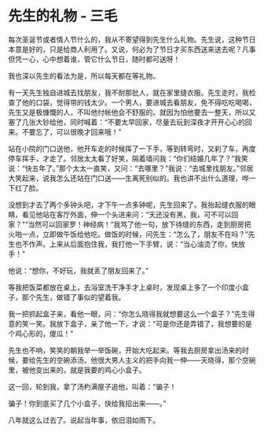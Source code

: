 # 先生的礼物 - 三毛

每次圣诞节或者情人节什么的，我从不寄望得到先生什么礼物。先生说，这种节日本意是好的，只是给商人利用了。又说，何必为了节日才买东西送来送去呢？凡事但凭一心，心中想着谁，管它什么节日，随时都可送呀！

我也深以先生的看法为是，所以每天都在等礼物。

有一天先生独自进城去找朋友，我不耐那批人，就在家里缝衣服。先生走时，我检查了他的口袋，觉得带的钱太少。一个男人，要进城去看朋友，免不得吃吃喝喝，先生又是极慷慨的人，不叫他付帐他会不舒服的。就因为怕他要去一整天，所以又塞了几张大钞给他，同时喊着：“不要太早回家，尽量去玩到深夜才开开心心的回来。不要忘了，可以很晚才回来哦！”

站在小院的门口送他，他开车走的时候挥了一下手，等到转弯时，又刹了车，再度停车挥手，才走了。邻居太太看了好笑，隔着墙问我：“你们结婚几年了？”我笑说：“快五年了。”那个太太一直笑，又问：“去哪里？”我说：“去城里找朋友。”邻居大笑起来，说我怎么还站在门口送——生离死别似的。我也讲不出什么道理，哗一下红了脸。

没想到才去了两个多钟头吧，才下午一点多钟呢，先生回来了。我抬起缝衣服的眼睛，看见他站在客厅外面，伸一个头进来问：“天还没有黑，我，可不可以回家？”“当然可以回家罗！神经病！”我骂了他一句，放下待缝的东西，走到厨房把火啪一点，立即做午饭给他吃。做饭的时候，问先生：“怎么了，朋友不在吗？”先生也不作声。上来从后面抱住我，我打他一下手臂，说：“当心油烫了你，快放手！”

他说：“想你，不好玩，我就丢了朋友回来了。”

等我把饭菜都放在桌上，去浴室洗干净手才上桌时，发现桌上多了一个印度小盒子，那个先生，做错了事似的望着我。

我一把抓起盒子来，看他一眼，问：“你怎么晓得我就想要这么一个盒子？”先生得意的笑一笑。我放下盒子，亲了他一下，才说：“可是你还是弄错了，我想要的是个鸡心形的，傻瓜！”

先生也不响，笑笑的朝我举一举饭碗，开始大吃起来。等我去厨房拿出汤来的时候，要给先生的空碗添汤，他很大男人主义的把手向我一伸——天晓得，那个空碗里，被他变出来的，就是我要的鸡心小盒子。

这一回，轮到我，拿了汤杓满屋子追他，叫着：“骗子！

骗子！你到底买了几个小盒子，快给我招出来——。”

八年就这么过去了。说起当年事，依旧泪如雨下。
